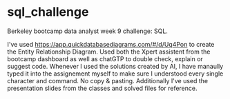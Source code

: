 # sql_challenge
Berkeley bootcamp data analyst week 9 challenge: SQL.

I've used https://app.quickdatabasediagrams.com/#/d/Uq4Pon to create the Entity Relationship Diagram.
Used both the Xpert assistent from the bootcamp dashboard as well as chatGTP to double check, explain or suggest code.
Whenever I used the solutions created by AI, I have manaully typed it into the assignement myself to make sure I understood every single character and command. No copy & pasting.
Additionally I've used the presentation slides from the classes and solved files for reference.

